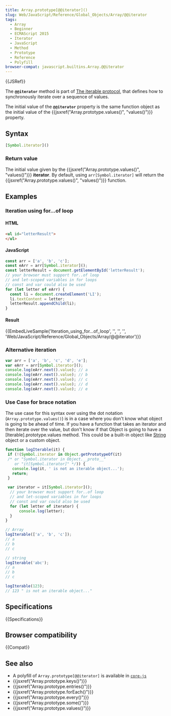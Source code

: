 ```yaml
---
title: Array.prototype[@@iterator]()
slug: Web/JavaScript/Reference/Global_Objects/Array/@@iterator
tags:
  - Array
  - Beginner
  - ECMAScript 2015
  - Iterator
  - JavaScript
  - Method
  - Prototype
  - Reference
  - Polyfill
browser-compat: javascript.builtins.Array.@@iterator
---
```

{{JSRef}}

The **`@@iterator`** method is part of
[The iterable protocol](/en-US/docs/Web/JavaScript/Reference/Iteration_protocols#The_iterable_protocol),
that defines how to synchronously iterate over a sequence of values.

The initial value of the **`@@iterator`** property is the same function object
as the initial value of the
{{jsxref("Array.prototype.values()",
  "values()")}} property.

## Syntax

```js
[Symbol.iterator]()
```

### Return value

The initial value given by the
{{jsxref("Array.prototype.values()", "values()")}}
**iterator**. By default, using `arr[Symbol.iterator]` will return the
{{jsxref("Array.prototype.values()", "values()")}} function.

## Examples

### Iteration using for...of loop

#### HTML

```html
<ul id="letterResult">
</ul>
```

#### JavaScript

```js
const arr = ['a', 'b', 'c'];
const eArr = arr[Symbol.iterator]();
const letterResult = document.getElementById('letterResult');
// your browser must support for..of loop
// and let-scoped variables in for loops
// const and var could also be used
for (let letter of eArr) {
  const li = document.createElement('LI');
  li.textContent = letter;
  letterResult.appendChild(li);
}
```

#### Result

{{EmbedLiveSample('Iteration_using_for...of_loop', '', '', '',
  'Web/JavaScript/Reference/Global_Objects/Array/@@iterator')}}

### Alternative iteration

```js
var arr = ['a', 'b', 'c', 'd', 'e'];
var eArr = arr[Symbol.iterator]();
console.log(eArr.next().value); // a
console.log(eArr.next().value); // b
console.log(eArr.next().value); // c
console.log(eArr.next().value); // d
console.log(eArr.next().value); // e
```

### Use Case for brace notation

The use case for this syntax over using the dot notation
(`Array.prototype.values()`) is in a case where you don't know what object is
going to be ahead of time. If you have a function that takes an iterator and
then iterate over the value, but don't know if that Object is going to have a
\[Iterable].prototype.values method. This could be a built-in object like
[String](/en-US/docs/Web/JavaScript/Reference/Global_Objects/String/@@iterator)
object or a custom object.

```js
function logIterable(it) {
 if (!(Symbol.iterator in Object.getPrototypeOf(it)
 /* or "Symbol.iterator in Object.__proto__"
    or "it[Symbol.iterator]" */)) {
   console.log(it, ' is not an iterable object...');
   return;
 }

 var iterator = it[Symbol.iterator]();
  // your browser must support for..of loop
  // and let-scoped variables in for loops
  // const and var could also be used
  for (let letter of iterator) {
      console.log(letter);
  }
}

// Array
logIterable(['a', 'b', 'c']);
// a
// b
// c

// string
logIterable('abc');
// a
// b
// c

logIterable(123);
// 123 " is not an iterable object..."
```

## Specifications

{{Specifications}}

## Browser compatibility

{{Compat}}

## See also

- A polyfill of `Array.prototype[@@iterator]` is available in
  [`core-js`](https://github.com/zloirock/core-js#ecmascript-array)
- {{jsxref("Array.prototype.keys()")}}
- {{jsxref("Array.prototype.entries()")}}
- {{jsxref("Array.prototype.forEach()")}}
- {{jsxref("Array.prototype.every()")}}
- {{jsxref("Array.prototype.some()")}}
- {{jsxref("Array.prototype.values()")}}
